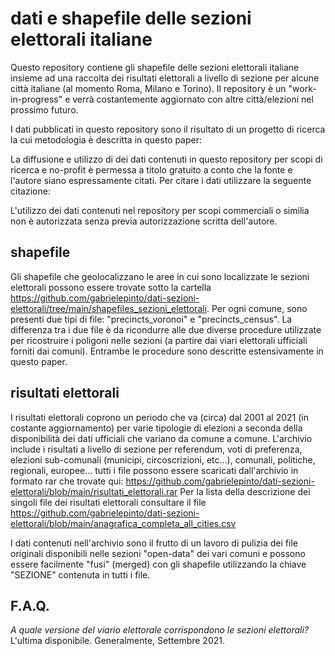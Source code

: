 # dati e shapefile delle sezioni elettorali italiane
Questo repository contiene gli shapefile delle sezioni elettorali italiane insieme ad una raccolta dei risultati elettorali a livello di sezione per alcune città italiane (al momento Roma, Milano e Torino). Il repository è un "work-in-progress" e verrà costantemente aggiornato con altre città/elezioni nel prossimo futuro.

I dati pubblicati in questo repository sono il risultato di un progetto di ricerca la cui metodologia è descritta in questo paper:

La diffusione e utilizzo di dei dati contenuti in questo repository per scopi di ricerca e no-profit è permessa a titolo gratuito a conto che la fonte e l'autore siano espressamente citati. Per citare i dati utilizzare la seguente citazione:

L'utilizzo dei dati contenuti nel repository per scopi commerciali o similia non è autorizzata senza previa autorizzazione scritta dell'autore.


## shapefile
Gli shapefile che geolocalizzano le aree in cui sono localizzate le sezioni elettorali possono essere trovate sotto la cartella https://github.com/gabrielepinto/dati-sezioni-elettorali/tree/main/shapefiles_sezioni_elettorali.
Per ogni comune, sono presenti due tipi di file: "precincts_voronoi" e "precincts_census". La differenza tra i due file è da ricondurre alle due diverse procedure utilizzate per ricostruire i poligoni nelle sezioni (a partire dai viari elettorali ufficiali forniti dai comuni). Entrambe le procedure sono descritte estensivamente in questo paper.

## risultati elettorali
I risultati elettorali coprono un periodo che va (circa) dal 2001 al 2021 (in costante aggiornamento) per varie tipologie di elezioni a seconda della disponibilità dei dati ufficiali che variano da comune a comune. L'archivio include i risultati a livello di sezione per referendum, voti di preferenza, elezioni sub-comunali (municipi, circoscrizioni, etc...), comunali, politiche, regionali, europee... tutti i file possono essere scaricati dall'archivio in formato rar che trovate qui: https://github.com/gabrielepinto/dati-sezioni-elettorali/blob/main/risultati_elettorali.rar
Per la lista della descrizione dei singoli file dei risultati elettorali consultare il file https://github.com/gabrielepinto/dati-sezioni-elettorali/blob/main/anagrafica_completa_all_cities.csv

I dati contenuti nell'archivio sono il frutto di un lavoro di pulizia dei file originali disponibili nelle sezioni "open-data" dei vari comuni e possono essere facilmente "fusi" (merged) con gli shapefile utilizzando la chiave "SEZIONE" contenuta in tutti i file.

## F.A.Q.

_A quale versione del viario elettorale corrispondono le sezioni elettorali?_ 
L'ultima disponibile. Generalmente, Settembre 2021.


